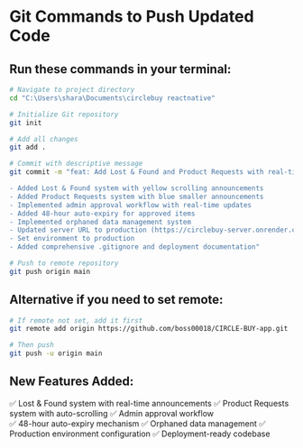 # Git Commands to Push Updated Code

## Run these commands in your terminal:

```bash
# Navigate to project directory
cd "C:\Users\shara\Documents\circlebuy reactnative"

# Initialize Git repository
git init

# Add all changes
git add .

# Commit with descriptive message
git commit -m "feat: Add Lost & Found and Product Requests with real-time features

- Added Lost & Found system with yellow scrolling announcements
- Added Product Requests system with blue smaller announcements  
- Implemented admin approval workflow with real-time updates
- Added 48-hour auto-expiry for approved items
- Implemented orphaned data management system
- Updated server URL to production (https://circlebuy-server.onrender.com)
- Set environment to production
- Added comprehensive .gitignore and deployment documentation"

# Push to remote repository
git push origin main
```

## Alternative if you need to set remote:
```bash
# If remote not set, add it first
git remote add origin https://github.com/boss00018/CIRCLE-BUY-app.git

# Then push
git push -u origin main
```

## New Features Added:
✅ Lost & Found system with real-time announcements
✅ Product Requests system with auto-scrolling
✅ Admin approval workflow  
✅ 48-hour auto-expiry mechanism
✅ Orphaned data management
✅ Production environment configuration
✅ Deployment-ready codebase